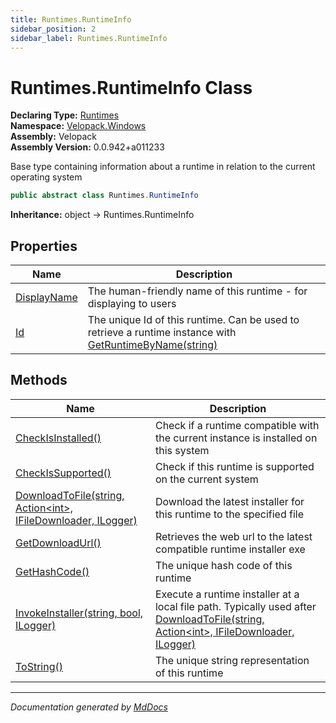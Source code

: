 ```yaml
---
title: Runtimes.RuntimeInfo
sidebar_position: 2
sidebar_label: Runtimes.RuntimeInfo
---
```

<!--  
  <auto-generated>   
    The contents of this file were generated by a tool.  
    Changes to this file may be list if the file is regenerated  
  </auto-generated>   
-->

# Runtimes.RuntimeInfo Class

**Declaring Type:** [Runtimes](../index.md)  
**Namespace:** [Velopack.Windows](../../index.md)  
**Assembly:** Velopack  
**Assembly Version:** 0.0.942+a011233

 Base type containing information about a runtime in relation to the current operating system 

```csharp
public abstract class Runtimes.RuntimeInfo
```

**Inheritance:** object → Runtimes.RuntimeInfo

## Properties

| Name                                     | Description                                                                                                                                |
| ---------------------------------------- | ------------------------------------------------------------------------------------------------------------------------------------------ |
| [DisplayName](properties/DisplayName.md) |  The human\-friendly name of this runtime \- for displaying to users                                                                       |
| [Id](properties/Id.md)                   |  The unique Id of this runtime. Can be used to retrieve a runtime instance with [GetRuntimeByName(string)](../methods/GetRuntimeByName.md) |

## Methods

| Name                                                                                         | Description                                                                                                                                                          |
| -------------------------------------------------------------------------------------------- | -------------------------------------------------------------------------------------------------------------------------------------------------------------------- |
| [CheckIsInstalled()](methods/CheckIsInstalled.md)                                            |  Check if a runtime compatible with the current instance is installed on this system                                                                                 |
| [CheckIsSupported()](methods/CheckIsSupported.md)                                            |  Check if this runtime is supported on the current system                                                                                                            |
| [DownloadToFile(string, Action\<int\>, IFileDownloader, ILogger)](methods/DownloadToFile.md) |  Download the latest installer for this runtime to the specified file                                                                                                |
| [GetDownloadUrl()](methods/GetDownloadUrl.md)                                                |  Retrieves the web url to the latest compatible runtime installer exe                                                                                                |
| [GetHashCode()](methods/GetHashCode.md)                                                      |  The unique hash code of this runtime                                                                                                                                |
| [InvokeInstaller(string, bool, ILogger)](methods/InvokeInstaller.md)                         |  Execute a runtime installer at a local file path. Typically used after [DownloadToFile(string, Action\<int\>, IFileDownloader, ILogger)](methods/DownloadToFile.md) |
| [ToString()](methods/ToString.md)                                                            |  The unique string representation of this runtime                                                                                                                    |

___

*Documentation generated by [MdDocs](https://github.com/ap0llo/mddocs)*
